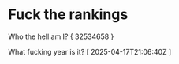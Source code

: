 # Fuck the rankings

Who the hell am I?
{ 32534658 }

What fucking year is it?
[ 2025-04-17T21:06:40Z ]
